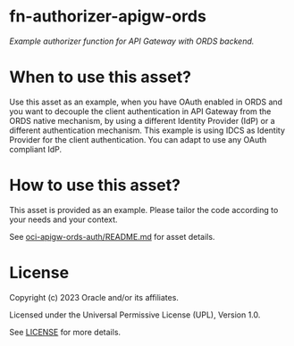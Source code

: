 # fn-authorizer-apigw-ords
 
*Example authorizer function for API Gateway with ORDS backend.*
 
# When to use this asset?
 
Use this asset as an example, when you have OAuth enabled in ORDS and you want to decouple the client authentication in API Gateway from the ORDS native mechanism, by using a different Identity Provider (IdP) or a different authentication mechanism. This example is using IDCS as Identity Provider for the client authentication. You can adapt to use any OAuth compliant IdP.
 
# How to use this asset?
 
This asset is provided as an example. Please tailor the code according to your needs and your context.

See [oci-apigw-ords-auth/README.md](oci-apigw-ords-auth/README.md) for asset details.
 
# License

Copyright (c) 2023 Oracle and/or its affiliates.

Licensed under the Universal Permissive License (UPL), Version 1.0.

See [LICENSE](https://github.com/oracle-devrel/technology-engineering/blob/main/LICENSE) for more details.
